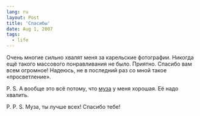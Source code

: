 ```yaml
---
lang: ru
layout: Post
title: 'Спасибы'
date: Aug 1, 2007
tags:
  - life
---
```


Очень многие сильно хвалят меня за карельские фотографии. Никогда ещё такого массового понравливания не было. Приятно. Спасибо вам всем огромное! Надеюсь, не в последний раз со мной такое «просветление».

P. S. А вообще это всё потому, что [муза](http://airve.livejournal.com/ "Моя любимая Оля") у меня хорошая. Её надо хвалить.

P. P. S. Муза, ты лучше всех! Спасибо тебе!
